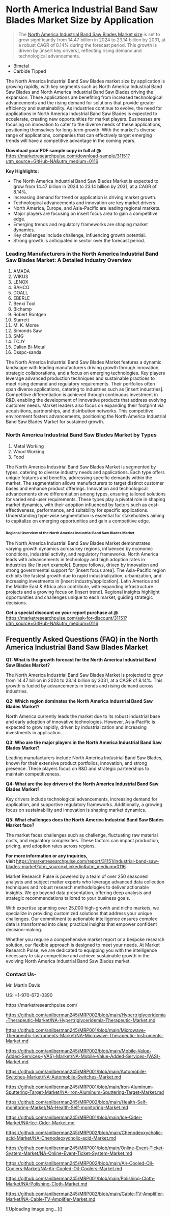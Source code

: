 <h1>North America Industrial Band Saw Blades Market&nbsp;Size by Application</h1><blockquote><p>The <a href="https://marketresearchpulse.com/download-sample/31151?utm_source=GitHub-NA&amp;utm_medium=0116">North America Industrial Band Saw Blades Market size</a> is set to grow significantly from 14.47 billion in 2024 to 23.14 billion by 2031, at a robust CAGR of 8.14% during the forecast period. This growth is driven by [insert key drivers], reflecting rising demand and technological advancements.</p></blockquote><ul><li>Bimetal<li> Carbide Tipped</li></ul><p>The North America Industrial Band Saw Blades market size by application is growing rapidly, with key segments such as North America Industrial Band Saw Blades and North America Industrial Band Saw Blades driving the expansion. These applications are benefiting from increased technological advancements and the rising demand for solutions that provide greater efficiency and sustainability. As industries continue to evolve, the need for applications in North America Industrial Band Saw Blades is expected to accelerate, creating new opportunities for market players. Businesses are focusing on innovation to cater to the diverse needs of these applications, positioning themselves for long-term growth. With the market's diverse range of applications, companies that can effectively target emerging trends will have a competitive advantage in the coming years.</p><p><strong>Download your PDF sample copy in full at @ </strong><a href="https://marketresearchpulse.com/download-sample/31151?utm_source=GitHub-NA&amp;utm_medium=0116">https://marketresearchpulse.com/download-sample/31151?utm_source=GitHub-NA&amp;utm_medium=0116</a></p><p><strong>Key Highlights: </strong></p><ul><li>The North America Industrial Band Saw Blades Market is expected to grow from 14.47 billion in 2024 to 23.14 billion by 2031, at a CAGR of 8.14%.</li><li>Increasing demand for trend or application is driving market growth.</li><li>Technological advancements and innovation are key market drivers.</li><li>North America, Europe, and Asia-Pacific are leading regional markets.</li><li>Major players are focusing on insert focus area to gain a competitive edge.</li><li>Emerging trends and regulatory frameworks are shaping market dynamics.</li><li>Key challenges include challenge, influencing growth potential.</li><li>Strong growth is anticipated in sector over the forecast period.</li></ul><h3>Leading Manufacturers in the North America Industrial Band Saw Blades Market: A Detailed Industry Overview</h3><ol><li>AMADA</li><li>WIKUS</li><li>LENOX</li><li>BAHCO</li><li>DOALL</li><li>EBERLE</li><li>Benxi Tool</li><li>Bichamp</li><li>Robert Rontgen</li><li>Starrett</li><li>M. K. Morse</li><li>Simonds Saw</li><li>SMG</li><li>TCJY</li><li>Dalian Bi-Metal</li><li>Dsspc-sanda</li></ol><div class="flex max-w-full flex-col flex-grow"><div class="min-h-8 text-message flex w-full flex-col items-end gap-2 whitespace-normal break-words [.text-message+&amp;]:mt-5" dir="auto" data-message-author-role="assistant" data-message-id="fd8432e4-4910-450d-b182-61b7bfb0a01f" data-message-model-slug="gpt-4o"><div class="flex w-full flex-col gap-1 empty:hidden first:pt-[3px]"><div class="markdown prose w-full break-words dark:prose-invert light"><p>The North America Industrial Band Saw Blades Market features a dynamic landscape with leading manufacturers driving growth through innovation, strategic collaborations, and a focus on emerging technologies. Key players leverage advanced production techniques and sustainable practices to meet rising demand and regulatory requirements. Their portfolios often span diverse applications, catering to industries such as [insert industries]. Competitive differentiation is achieved through continuous investment in R&amp;D, enabling the development of innovative products that address evolving customer needs. Market leaders also focus on expanding their footprint via acquisitions, partnerships, and distribution networks. This competitive environment fosters advancements, positioning the North America Industrial Band Saw Blades Market for sustained growth.</p></div></div></div></div><h3>North America Industrial Band Saw Blades Market by Types</h3><ol><li>Metal Working<li> Wood Working<li> Food</li></ol><div class="flex max-w-full flex-col flex-grow"><div class="min-h-8 text-message flex w-full flex-col items-end gap-2 whitespace-normal break-words [.text-message+&amp;]:mt-5" dir="auto" data-message-author-role="assistant" data-message-id="084470be-0bb7-4664-bddf-5156b4f41249" data-message-model-slug="gpt-4o-mini"><div class="flex w-full flex-col gap-1 empty:hidden first:pt-[3px]"><div class="markdown prose w-full break-words dark:prose-invert light"><p>The North America Industrial Band Saw Blades Market is segmented by types, catering to diverse industry needs and applications. Each type offers unique features and benefits, addressing specific demands within the market. The segmentation allows manufacturers to target distinct customer bases and enhance product offerings. Innovation and technological advancements drive differentiation among types, ensuring tailored solutions for varied end-user requirements. These types play a pivotal role in shaping market dynamics, with their adoption influenced by factors such as cost-effectiveness, performance, and suitability for specific applications. Understanding type-wise segmentation is essential for stakeholders aiming to capitalize on emerging opportunities and gain a competitive edge.</p></div></div></div></div><h3><span style="font-size: 11px;">Regional Overview of the North America Industrial Band Saw Blades Market</span></h3><div class="flex max-w-full flex-col flex-grow"><div class="min-h-8 text-message flex w-full flex-col items-end gap-2 whitespace-normal break-words [.text-message+&amp;]:mt-5" dir="auto" data-message-author-role="assistant" data-message-id="e9038762-ce64-4e30-91c9-9bd413514231" data-message-model-slug="gpt-4o-mini"><div class="flex w-full flex-col gap-1 empty:hidden first:pt-[3px]"><div class="markdown prose w-full break-words dark:prose-invert light"><p>The North America Industrial Band Saw Blades Market demonstrates varying growth dynamics across key regions, influenced by economic conditions, industrial activity, and regulatory frameworks. North America leads with advancements in technology and high adoption rates in industries like [insert example]. Europe follows, driven by innovation and strong governmental support for [insert focus area]. The Asia-Pacific region exhibits the fastest growth due to rapid industrialization, urbanization, and increasing investments in [insert industry/application]. Latin America and the Middle East &amp; Africa also contribute, with expanding infrastructure projects and a growing focus on [insert trend]. Regional insights highlight opportunities and challenges unique to each market, guiding strategic decisions.</p></div></div></div></div><p><strong>Get a special discount on your report purchase at @ </strong><a href="https://marketresearchpulse.com/ask-for-discount/31151?utm_source=GitHub-NA&amp;utm_medium=0116">https://marketresearchpulse.com/ask-for-discount/31151?utm_source=GitHub-NA&amp;utm_medium=0116</a></p><h2>Frequently Asked Questions (FAQ) in the North America Industrial Band Saw Blades Market</h2><p><strong>Q1: What is the growth forecast for the North America Industrial Band Saw Blades Market?</strong></p><p>The North America Industrial Band Saw Blades Market is projected to grow from 14.47 billion in 2024 to 23.14 billion by 2031, at a CAGR of 8.14%. This growth is fueled by advancements in trends and rising demand across industries.</p><p><strong>Q2: Which region dominates the North America Industrial Band Saw Blades Market?</strong></p><p>North America currently leads the market due to its robust industrial base and early adoption of innovative technologies. However, Asia-Pacific is expected to grow rapidly, driven by industrialization and increasing investments in application.</p><p><strong>Q3: Who are the major players in the North America Industrial Band Saw Blades Market?</strong></p><p>Leading manufacturers include North America Industrial Band Saw Blades, known for their extensive product portfolios, innovation, and strong presence. These players focus on R&amp;D and strategic partnerships to maintain competitiveness.</p><p><strong>Q4: What are the key drivers of the North America Industrial Band Saw Blades Market?</strong></p><p>Key drivers include technological advancements, increasing demand for application, and supportive regulatory frameworks. Additionally, a growing focus on sustainability and innovation is shaping market dynamics.</p><p><strong>Q5: What challenges does the North America Industrial Band Saw Blades Market face?</strong></p><p>The market faces challenges such as challenge, fluctuating raw material costs, and regulatory complexities. These factors can impact production, pricing, and adoption rates across regions.</p><p><strong>For more information or any inquiries, visit&nbsp;</strong><a href="https://marketresearchpulse.com/report/31151/industrial-band-saw-blades-market?utm_source=Linkedin&utm_medium=0116">https://marketresearchpulse.com/report/31151/industrial-band-saw-blades-market?utm_source=Linkedin&utm_medium=0116</a></p><p>Market Research Pulse is powered by a team of over 250 seasoned analysts and subject matter experts who leverage advanced data collection techniques and robust research methodologies to deliver actionable insights. We go beyond data presentation, offering deep analysis and strategic recommendations tailored to your business goals.</p><p>With expertise spanning over 25,000 high-growth and niche markets, we specialize in providing customized solutions that address your unique challenges. Our commitment to actionable intelligence ensures complex data is transformed into clear, practical insights that empower confident decision-making.</p><p>Whether you require a comprehensive market report or a bespoke research solution, our flexible approach is designed to meet your needs. At Market Research Pulse, we are dedicated to equipping you with the intelligence necessary to stay competitive and achieve sustainable growth in the evolving North America Industrial Band Saw Blades market.</p><h3><strong>Contact Us-</strong></h3><p>Mr. Martin Davis</p><p>US: +1-970-672-0390</p><p>https://marketresearchpulse.com/</p><p><a href="https://github.com/anilberman245/MRP002/blob/main/Hypertriglyceridemia-Therapeutic-Market/NA-Hypertriglyceridemia-Therapeutic-Market.md">https://github.com/anilberman245/MRP002/blob/main/Hypertriglyceridemia-Therapeutic-Market/NA-Hypertriglyceridemia-Therapeutic-Market.md</a></p><p><a href="https://github.com/anilberman245/MRP001/blob/main/Microwave-Therapeutic-Instruments-Market/NA-Microwave-Therapeutic-Instruments-Market.md">https://github.com/anilberman245/MRP001/blob/main/Microwave-Therapeutic-Instruments-Market/NA-Microwave-Therapeutic-Instruments-Market.md</a></p><p><a href="https://github.com/anilberman245/MRP002/blob/main/Mobile-Value-Added-Services-(VAS)-Market/NA-Mobile-Value-Added-Services-(VAS)-Market.md">https://github.com/anilberman245/MRP002/blob/main/Mobile-Value-Added-Services-(VAS)-Market/NA-Mobile-Value-Added-Services-(VAS)-Market.md</a></p><p><a href="https://github.com/anilberman245/MRP001/blob/main/Automobile-Switches-Market/NA-Automobile-Switches-Market.md">https://github.com/anilberman245/MRP001/blob/main/Automobile-Switches-Market/NA-Automobile-Switches-Market.md</a></p><p><a href="https://github.com/anilberman245/MRP001/blob/main/Iron-Aluminum-Sputtering-Target-Market/NA-Iron-Aluminum-Sputtering-Target-Market.md">https://github.com/anilberman245/MRP001/blob/main/Iron-Aluminum-Sputtering-Target-Market/NA-Iron-Aluminum-Sputtering-Target-Market.md</a></p><p><a href="https://github.com/anilberman245/MRP002/blob/main/Health-Self-monitoring-Market/NA-Health-Self-monitoring-Market.md">https://github.com/anilberman245/MRP002/blob/main/Health-Self-monitoring-Market/NA-Health-Self-monitoring-Market.md</a></p><p><a href="https://github.com/anilberman245/MRP001/blob/main/Ice-Cider-Market/NA-Ice-Cider-Market.md">https://github.com/anilberman245/MRP001/blob/main/Ice-Cider-Market/NA-Ice-Cider-Market.md</a></p><p><a href="https://github.com/anilberman245/MRP002/blob/main/Chenodeoxycholic-acid-Market/NA-Chenodeoxycholic-acid-Market.md">https://github.com/anilberman245/MRP002/blob/main/Chenodeoxycholic-acid-Market/NA-Chenodeoxycholic-acid-Market.md</a></p><p><a href="https://github.com/anilberman245/MRP001/blob/main/Online-Event-Ticket-System-Market/NA-Online-Event-Ticket-System-Market.md">https://github.com/anilberman245/MRP001/blob/main/Online-Event-Ticket-System-Market/NA-Online-Event-Ticket-System-Market.md</a></p><p><a href="https://github.com/anilberman245/MRP002/blob/main/Air-Cooled-Oil-Coolers-Market/NA-Air-Cooled-Oil-Coolers-Market.md">https://github.com/anilberman245/MRP002/blob/main/Air-Cooled-Oil-Coolers-Market/NA-Air-Cooled-Oil-Coolers-Market.md</a></p><p><a href="https://github.com/anilberman245/MRP001/blob/main/Polishing-Cloth-Market/NA-Polishing-Cloth-Market.md">https://github.com/anilberman245/MRP001/blob/main/Polishing-Cloth-Market/NA-Polishing-Cloth-Market.md</a></p><p><a href="https://github.com/anilberman245/MRP002/blob/main/Cable-TV-Amplifier-Market/NA-Cable-TV-Amplifier-Market.md">https://github.com/anilberman245/MRP002/blob/main/Cable-TV-Amplifier-Market/NA-Cable-TV-Amplifier-Market.md</a></p>
![Uploading image.png…]()
